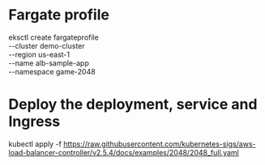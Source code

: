 

# Fargate profile

eksctl create fargateprofile \
    --cluster demo-cluster \
    --region us-east-1 \
    --name alb-sample-app \
    --namespace game-2048

# Deploy the deployment, service and Ingress

kubectl apply -f https://raw.githubusercontent.com/kubernetes-sigs/aws-load-balancer-controller/v2.5.4/docs/examples/2048/2048_full.yaml


